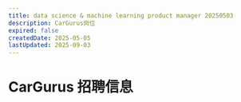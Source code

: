 ```yaml
---
title: data science & machine learning product manager 20250503
description: CarGurus岗位
expired: false
createdDate: 2025-05-05
lastUpdated: 2025-09-03
---
```


# CarGurus 招聘信息

<JobPostingTable job-posting-json-path="cargurus/data/data-science-machine-learning-product-manager-20250503" />
